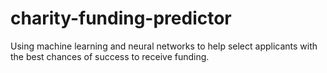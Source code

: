 # charity-funding-predictor
Using machine learning and neural networks to help select applicants with the best chances of success to receive funding.
